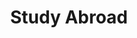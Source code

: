 ---
title: "Study Abroad"
excerpt: "Travel at Gwanghwamun 광화문 in Seoul<br/><img src='/images/images/palace.jpg'>"
excerpt: "Travel in Busan, in a national park<br/><img src='/images/busan.png'>"
collection: Travel
---